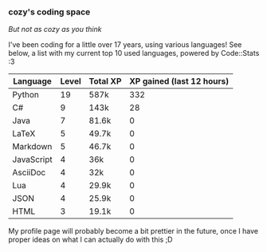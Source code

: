 ### cozy's coding space
*But not as cozy as you think*

I've been coding for a little over 17 years, using various languages! See below, a list with my current top 10 used languages, powered by Code::Stats :3
    
| Language | Level | Total XP | XP gained (last 12 hours) |
| --- | --- | --- | --- |
| Python | 19 | 587k | 332 |
| C# | 9 | 143k | 28 |
| Java | 7 | 81.6k | 0 |
| LaTeX | 5 | 49.7k | 0 |
| Markdown | 5 | 46.7k | 0 |
| JavaScript | 4 | 36k | 0 |
| AsciiDoc | 4 | 32k | 0 |
| Lua | 4 | 29.9k | 0 |
| JSON | 4 | 25.9k | 0 |
| HTML | 3 | 19.1k | 0 |
    
My profile page will probably become a bit prettier in the future, once I have proper ideas on what I can actually do with this ;D